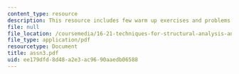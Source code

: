 ```yaml
---
content_type: resource
description: This resource includes few warm up exercises and problems for grades.
file: null
file_location: /coursemedia/16-21-techniques-for-structural-analysis-and-design-spring-2005/ee179dfd8d48a2e3ac9690aaedb06588_assn3.pdf
file_type: application/pdf
resourcetype: Document
title: assn3.pdf
uid: ee179dfd-8d48-a2e3-ac96-90aaedb06588
---
```

